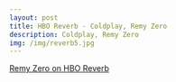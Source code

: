 ```yaml
---
layout: post
title: HBO Reverb - Coldplay, Remy Zero
description: Coldplay, Remy Zero
img: /img/reverb5.jpg
---
```

[Remy Zero on HBO Reverb](https://www.youtube.com/watch?v=QEFmL-mS_zk)